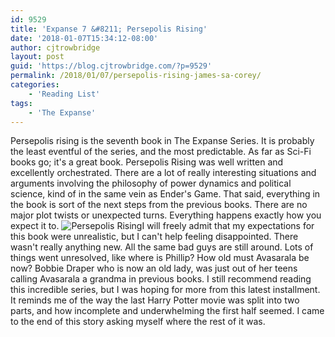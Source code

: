 ```yaml
---
id: 9529
title: 'Expanse 7 &#8211; Persepolis Rising'
date: '2018-01-07T15:34:12-08:00'
author: cjtrowbridge
layout: post
guid: 'https://blog.cjtrowbridge.com/?p=9529'
permalink: /2018/01/07/persepolis-rising-james-sa-corey/
categories:
    - 'Reading List'
tags:
    - 'The Expanse'
---
```


Persepolis rising is the seventh book in The Expanse Series. It is probably the least eventful of the series, and the most predictable. As far as Sci-Fi books go; it's a great book. Persepolis Rising was well written and excellently orchestrated. There are a lot of really interesting situations and arguments involving the philosophy of power dynamics and political science, kind of in the same vein as Ender's Game. That said, everything in the book is sort of the next steps from the previous books. There are no major plot twists or unexpected turns. Everything happens exactly how you expect it to. ![Persepolis Rising](https://blog.cjtrowbridge.com/wp-content/uploads/2018/01/Persepolis_Rising-1-1.jpg)I will freely admit that my expectations for this book were unrealistic, but I can't help feeling disappointed. There wasn't really anything new. All the same bad guys are still around. Lots of things went unresolved, like where is Phillip? How old must Avasarala be now? Bobbie Draper who is now an old lady, was just out of her teens calling Avasarala a grandma in previous books. I still recommend reading this incredible series, but I was hoping for more from this latest installment. It reminds me of the way the last Harry Potter movie was split into two parts, and how incomplete and underwhelming the first half seemed. I came to the end of this story asking myself where the rest of it was.
